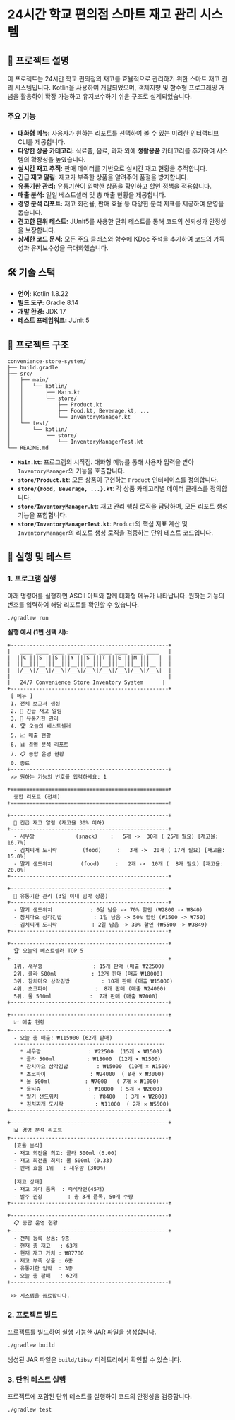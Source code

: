 # 24시간 학교 편의점 스마트 재고 관리 시스템

## 📝 프로젝트 설명

이 프로젝트는 24시간 학교 편의점의 재고를 효율적으로 관리하기 위한 스마트 재고 관리 시스템입니다. Kotlin을 사용하여 개발되었으며, 객체지향 및 함수형 프로그래밍 개념을 활용하여 확장 가능하고 유지보수하기 쉬운 구조로 설계되었습니다.

### 주요 기능

- **대화형 메뉴:** 사용자가 원하는 리포트를 선택하여 볼 수 있는 미려한 인터랙티브 CLI를 제공합니다.
- **다양한 상품 카테고리:** 식료품, 음료, 과자 외에 **생활용품** 카테고리를 추가하여 시스템의 확장성을 높였습니다.
- **실시간 재고 추적:** 판매 데이터를 기반으로 실시간 재고 현황을 추적합니다.
- **긴급 재고 알림:** 재고가 부족한 상품을 알려주어 품절을 방지합니다.
- **유통기한 관리:** 유통기한이 임박한 상품을 확인하고 할인 정책을 적용합니다.
- **매출 분석:** 일일 베스트셀러 및 총 매출 현황을 제공합니다.
- **경영 분석 리포트:** 재고 회전율, 판매 효율 등 다양한 분석 지표를 제공하여 운영을 돕습니다.
- **견고한 단위 테스트:** JUnit5를 사용한 단위 테스트를 통해 코드의 신뢰성과 안정성을 보장합니다.
- **상세한 코드 문서:** 모든 주요 클래스와 함수에 KDoc 주석을 추가하여 코드의 가독성과 유지보수성을 극대화했습니다.

## 🛠️ 기술 스택

- **언어:** Kotlin 1.8.22
- **빌드 도구:** Gradle 8.14
- **개발 환경:** JDK 17
- **테스트 프레임워크:** JUnit 5

## 📂 프로젝트 구조

```
convenience-store-system/
├── build.gradle
├── src/
│   ├── main/
│   │   └── kotlin/
│   │       ├── Main.kt
│   │       └── store/
│   │           ├── Product.kt
│   │           ├── Food.kt, Beverage.kt, ...
│   │           └── InventoryManager.kt
│   └── test/
│       └── kotlin/
│           └── store/
│               └── InventoryManagerTest.kt
└── README.md
```

- **`Main.kt`**: 프로그램의 시작점. 대화형 메뉴를 통해 사용자 입력을 받아 `InventoryManager`의 기능을 호출합니다.
- **`store/Product.kt`**: 모든 상품이 구현하는 `Product` 인터페이스를 정의합니다.
- **`store/{Food, Beverage, ...}.kt`**: 각 상품 카테고리별 데이터 클래스를 정의합니다.
- **`store/InventoryManager.kt`**: 재고 관리 핵심 로직을 담당하며, 모든 리포트 생성 기능을 포함합니다.
- **`store/InventoryManagerTest.kt`**: `Product`의 핵심 지표 계산 및 `InventoryManager`의 리포트 생성 로직을 검증하는 단위 테스트 코드입니다.

## 🚀 실행 및 테스트

### 1. 프로그램 실행

아래 명령어를 실행하면 ASCII 아트와 함께 대화형 메뉴가 나타납니다. 원하는 기능의 번호를 입력하여 해당 리포트를 확인할 수 있습니다.

```bash
./gradlew run
```

**실행 예시 (1번 선택 시):**
```
+--------------------------------------------------+
|   ____ ____ ____ ____ ____ ____ ____ ____ ____   |
|  ||C |||S |||S |||Y |||S |||T |||E |||M |||   |  |
|  ||__|||__|||__|||__|||__|||__|||__|||__|||__ |  |
|  |/__\|/__\|/__\|/__\|/__\|/__\|/__\|/__\|/__\|  |
|                                                  |
|   24/7 Convenience Store Inventory System      |
+--------------------------------------------------+
 [ 메뉴 ]
 1. 전체 보고서 생성
 2. 🚨 긴급 재고 알림
 3. 📆 유통기한 관리
 4. 🏆 오늘의 베스트셀러
 5. 📈 매출 현황
 6. 📊 경영 분석 리포트
 7. 📋 종합 운영 현황
 0. 종료
+--------------------------------------------------+
 >> 원하는 기능의 번호를 입력하세요: 1

+==================================================+
  종합 리포트 (전체)
+==================================================+

+--------------------------------------------------+
  🚨 긴급 재고 알림 (재고율 30% 이하)
+--------------------------------------------------+
  - 새우깡             (snack)    :   5개 ->  30개 ( 25개 필요) [재고율: 16.7%]
  - 김치찌개 도시락        (food)     :   3개 ->  20개 ( 17개 필요) [재고율: 15.0%]
  - 딸기 샌드위치         (food)     :   2개 ->  10개 (  8개 필요) [재고율: 20.0%]
+--------------------------------------------------+

+--------------------------------------------------+
  📆 유통기한 관리 (3일 이내 임박 상품)
+--------------------------------------------------+
  - 딸기 샌드위치            : 0일 남음 -> 70% 할인 (₩2800 -> ₩840)
  - 참치마요 삼각김밥          : 1일 남음 -> 50% 할인 (₩1500 -> ₩750)
  - 김치찌개 도시락           : 2일 남음 -> 30% 할인 (₩5500 -> ₩3849)
+--------------------------------------------------+

+--------------------------------------------------+
  🏆 오늘의 베스트셀러 TOP 5
+--------------------------------------------------+
  1위. 새우깡                : 15개 판매 (매출 ₩22500)
  2위. 콜라 500ml           : 12개 판매 (매출 ₩18000)
  3위. 참치마요 삼각김밥          : 10개 판매 (매출 ₩15000)
  4위. 초코파이               :  8개 판매 (매출 ₩24000)
  5위. 물 500ml            :  7개 판매 (매출 ₩7000)
+--------------------------------------------------+

+--------------------------------------------------+
  📈 매출 현황
+--------------------------------------------------+
  - 오늘 총 매출: ₩115900 (62개 판매)
  ------------------------------------------------
    * 새우깡               : ₩22500  (15개 × ₩1500)
    * 콜라 500ml          : ₩18000  (12개 × ₩1500)
    * 참치마요 삼각김밥         : ₩15000  (10개 × ₩1500)
    * 초코파이              : ₩24000  ( 8개 × ₩3000)
    * 물 500ml           : ₩7000   ( 7개 × ₩1000)
    * 물티슈               : ₩10000  ( 5개 × ₩2000)
    * 딸기 샌드위치           : ₩8400   ( 3개 × ₩2800)
    * 김치찌개 도시락          : ₩11000  ( 2개 × ₩5500)
+--------------------------------------------------+

+--------------------------------------------------+
  📊 경영 분석 리포트
+--------------------------------------------------+
  [효율 분석]
  - 재고 회전율 최고: 콜라 500ml (6.00)
  - 재고 회전율 최저: 물 500ml (0.33)
  - 판매 효율 1위   : 새우깡 (300%)

  [재고 상태]
  - 재고 과다 품목  : 즉석라면(45개)
  - 발주 권장        : 총 3개 품목, 50개 수량
+--------------------------------------------------+

+--------------------------------------------------+
  📋 종합 운영 현황
+--------------------------------------------------+
  - 전체 등록 상품: 9종
  - 현재 총 재고   : 63개
  - 현재 재고 가치 : ₩87700
  - 재고 부족 상품 : 6종
  - 유통기한 임박  : 3종
  - 오늘 총 판매   : 62개
+--------------------------------------------------+

 >> 시스템을 종료합니다.
```

### 2. 프로젝트 빌드

프로젝트를 빌드하여 실행 가능한 JAR 파일을 생성합니다.

```bash
./gradlew build
```
생성된 JAR 파일은 `build/libs/` 디렉토리에서 확인할 수 있습니다.

### 3. 단위 테스트 실행

프로젝트에 포함된 단위 테스트를 실행하여 코드의 안정성을 검증합니다.

```bash
./gradlew test
```
